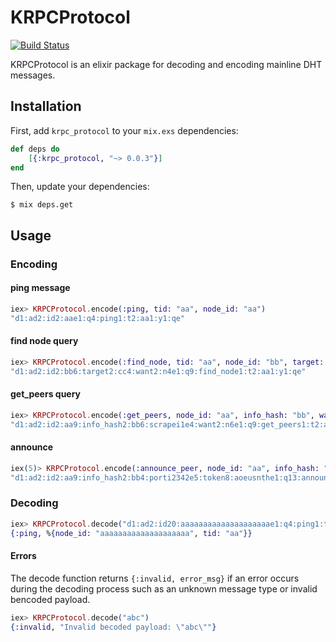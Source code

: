 # KRPCProtocol
[![Build Status](https://travis-ci.org/cit/krpc_protocol.svg?branch=master)](https://travis-ci.org/cit/krpc_protocol)

KRPCProtocol is an elixir package for decoding and encoding mainline DHT messages.

## Installation

First, add `krpc_protocol` to your `mix.exs` dependencies:

```elixir
def deps do
    [{:krpc_protocol, "~> 0.0.3"}]
end
```

Then, update your dependencies:

```sh-session
$ mix deps.get
```

## Usage

### Encoding

#### ping message

```elixir
iex> KRPCProtocol.encode(:ping, tid: "aa", node_id: "aa")
"d1:ad2:id2:aae1:q4:ping1:t2:aa1:y1:qe"
```

#### find node query

```elixir
iex> KRPCProtocol.encode(:find_node, tid: "aa", node_id: "bb", target: "cc")
"d1:ad2:id2:bb6:target2:cc4:want2:n4e1:q9:find_node1:t2:aa1:y1:qe"
```

#### get_peers query

```elixir
iex> KRPCProtocol.encode(:get_peers, node_id: "aa", info_hash: "bb", want: "n6", scrape: true, tid: "aa")
"d1:ad2:id2:aa9:info_hash2:bb6:scrapei1e4:want2:n6e1:q9:get_peers1:t2:aa1:y1:qe"
```

#### announce

```elixir
iex(5)> KRPCProtocol.encode(:announce_peer, node_id: "aa", info_hash: "bb", token: "aoeusnth", tid: "cc", port: 2342)
"d1:ad2:id2:aa9:info_hash2:bb4:porti2342e5:token8:aoeusnthe1:q13:announce_peer1:t2:cc1:y1:qe"
```

### Decoding

```elixir
iex> KRPCProtocol.decode("d1:ad2:id20:aaaaaaaaaaaaaaaaaaaae1:q4:ping1:t2:aa1:y1:qe")
{:ping, %{node_id: "aaaaaaaaaaaaaaaaaaaa", tid: "aa"}}
```

#### Errors

The decode function returns `{:invalid, error_msg}` if an error occurs during the decoding process such as an unknown message type or invalid bencoded payload.

```elixir
iex> KRPCProtocol.decode("abc")
{:invalid, "Invalid becoded payload: \"abc\""}
```
